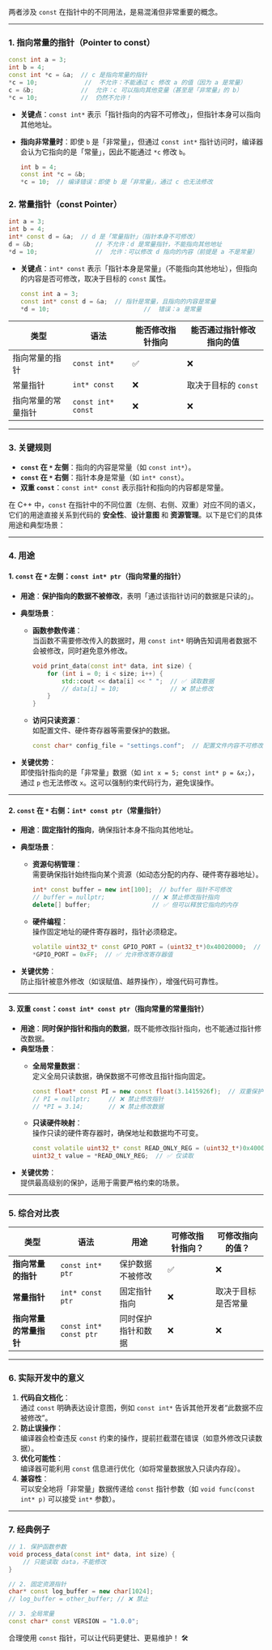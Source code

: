两者涉及 `const` 在指针中的不同用法，是易混淆但非常重要的概念。

---

### 1. 指向常量的指针（Pointer to const）
```cpp
const int a = 3;
int b = 4;
const int *c = &a;  // c 是指向常量的指针
*c = 10;             //  不允许：不能通过 c 修改 a 的值（因为 a 是常量）
c = &b;             //  允许：c 可以指向其他变量（甚至是「非常量」的 b）
*c = 10;            //  仍然不允许！
```
- **关键点**：`const int*` 表示「指针指向的内容不可修改」，但指针本身可以指向其他地址。
- **指向非常量时**：即使 `b` 是「非常量」，但通过 `const int*` 指针访问时，编译器会认为它指向的是「常量」，因此不能通过 `*c` 修改 `b`。
  
  ```cpp
  int b = 4;
  const int *c = &b;
  *c = 10;  // 编译错误：即使 b 是「非常量」，通过 c 也无法修改
  ```

### 2. 常量指针（const Pointer）
```cpp
int a = 3;
int b = 4;
int* const d = &a;  // d 是「常量指针」（指针本身不可修改）
d = &b;                 // 不允许：d 是常量指针，不能指向其他地址
*d = 10;                //  允许：可以修改 d 指向的内容（前提是 a 不是常量）
```

- **关键点**：`int* const` 表示「指针本身是常量」（不能指向其他地址），但指向的内容是否可修改，取决于目标的 `const` 属性。
  
  ```cpp
  const int a = 3;
  const int* const d = &a;  // 指针是常量，且指向的内容是常量
  *d = 10;                          //  错误：a 是常量
  ```

| 类型               | 语法               | 能否修改指针指向 | 能否通过指针修改指向的值 |
| ------------------ | ------------------ | ---------------- | ------------------------ |
| 指向常量的指针     | `const int*`       | ✅                | ❌                        |
| 常量指针           | `int* const`       | ❌                | 取决于目标的 `const`     |
| 指向常量的常量指针 | `const int* const` | ❌                | ❌                        |

---

### 3. 关键规则
- **`const` 在 `*` 左侧**：指向的内容是常量（如 `const int*`）。
- **`const` 在 `*` 右侧**：指针本身是常量（如 `int* const`）。
- **双重 `const`**：`const int* const` 表示指针和指向的内容都是常量。

在 C++ 中，`const` 在指针中的不同位置（左侧、右侧、双重）对应不同的语义，它们的用途直接关系到代码的 **安全性**、**设计意图** 和 **资源管理**。以下是它们的具体用途和典型场景：

---

### 4. 用途

#### 1. `const` 在 `*` 左侧：`const int* ptr`（指向常量的指针）

   - **用途**：**保护指向的数据不被修改**，表明「通过该指针访问的数据是只读的」。
   - **典型场景**：
     - **函数参数传递**：  
       当函数不需要修改传入的数据时，用 `const int*` 明确告知调用者数据不会被修改，同时避免意外修改。
       
       ```cpp
       void print_data(const int* data, int size) {
           for (int i = 0; i < size; i++) {
               std::cout << data[i] << " ";  // ✅ 读取数据
               // data[i] = 10;              // ❌ 禁止修改
           }
       }
       ```
     - **访问只读资源**：  
       如配置文件、硬件寄存器等需要保护的数据。
       
       ```cpp
       const char* config_file = "settings.conf";  // 配置文件内容不可修改
       ```

   - **关键优势**：  
     即使指针指向的是「非常量」数据（如 `int x = 5; const int* p = &x;`），通过 `p` 也无法修改 `x`。这可以强制约束代码行为，避免误操作。

---

#### 2. **`const` 在 `*` 右侧：`int* const ptr`（常量指针）**
   - **用途**：**固定指针的指向**，确保指针本身不指向其他地址。
   - **典型场景**：
     - **资源句柄管理**：  
       需要确保指针始终指向某个资源（如动态分配的内存、硬件寄存器地址）。
       ```cpp
       int* const buffer = new int[100];  // buffer 指针不可修改
       // buffer = nullptr;             // ❌ 禁止修改指针指向
       delete[] buffer;                 // ✅ 但可以释放它指向的内存
       ```
     - **硬件编程**：  
       操作固定地址的硬件寄存器时，指针必须稳定。
       ```cpp
       volatile uint32_t* const GPIO_PORT = (uint32_t*)0x40020000;  // GPIO 端口地址固定
       *GPIO_PORT = 0xFF;  // ✅ 允许修改寄存器值
       ```

   - **关键优势**：  
     防止指针被意外修改（如误赋值、越界操作），增强代码可靠性。

---

#### 3. **双重 `const`：`const int* const ptr`（指向常量的常量指针）**
   - **用途**：**同时保护指针和指向的数据**，既不能修改指针指向，也不能通过指针修改数据。
   - **典型场景**：
     - **全局常量数据**：  
       定义全局只读数据，确保数据不可修改且指针指向固定。
       ```cpp
       const float* const PI = new const float(3.1415926f);  // 双重保护
       // PI = nullptr;     // ❌ 禁止修改指针
       // *PI = 3.14;       // ❌ 禁止修改数据
       ```
     - **只读硬件映射**：  
       操作只读的硬件寄存器时，确保地址和数据均不可变。
       
       ```cpp
       const volatile uint32_t* const READ_ONLY_REG = (uint32_t*)0x40000000;
       uint32_t value = *READ_ONLY_REG;  // ✅ 仅读取
       ```
   - **关键优势**：  
     提供最高级别的保护，适用于需要严格约束的场景。

---

### 5. **综合对比表**
| 类型                   | 语法                   | 用途               | 可修改指针指向？ | 可修改指向的值？   |
| ---------------------- | ---------------------- | ------------------ | ---------------- | ------------------ |
| **指向常量的指针**     | `const int* ptr`       | 保护数据不被修改   | ✅                | ❌                  |
| **常量指针**           | `int* const ptr`       | 固定指针指向       | ❌                | 取决于目标是否常量 |
| **指向常量的常量指针** | `const int* const ptr` | 同时保护指针和数据 | ❌                | ❌                  |

---

### 6. **实际开发中的意义**
1. **代码自文档化**：  
   通过 `const` 明确表达设计意图，例如 `const int*` 告诉其他开发者“此数据不应被修改”。
2. **防止误操作**：  
   编译器会检查违反 `const` 约束的操作，提前拦截潜在错误（如意外修改只读数据）。
3. **优化可能性**：  
   编译器可能利用 `const` 信息进行优化（如将常量数据放入只读内存段）。
4. **兼容性**：  
   可以安全地将「非常量」数据传递给 `const` 指针参数（如 `void func(const int* p)` 可以接受 `int*` 参数）。

---

### 7. **经典例子**
```cpp
// 1. 保护函数参数
void process_data(const int* data, int size) {
    // 只能读取 data，不能修改
}

// 2. 固定资源指针
char* const log_buffer = new char[1024];
// log_buffer = other_buffer; // ❌ 禁止

// 3. 全局常量
const char* const VERSION = "1.0.0";
```

合理使用 `const` 指针，可以让代码更健壮、更易维护！ 🛠️